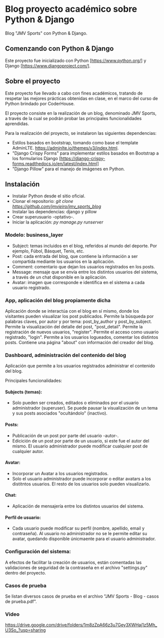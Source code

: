 # Blog proyecto académico sobre Python & Django

Blog "JMV Sports" con Python & Django.

## Comenzando con Python & Django

Este proyecto fue inicializado con Python [https://www.python.org/] y Django [https://www.djangoproject.com/].

## Sobre el proyecto

Este proyecto fue llevado a cabo con fines académicos, tratando de respetar las mejores prácticas obtenidas en clase, en el marco del curso de Python brindado por CoderHouse.

El proyecto consiste en la realización de un blog, denominado JMV Sports, a través de la cual se podrán probar las principales funcionalidades aprendidas.

Para la realización del proyecto, se instalaron las siguientes dependencias:

- Estilos basados en bootstrap, tomando como base el template AdminLTE. https://adminlte.io/themes/v3/index.html.
- "Django Crispy Forms" para implementar estilos basados en Bootstrap a los formularios Django [https://django-crispy-forms.readthedocs.io/en/latest/index.html]
- "Django Pillow" para el manejo de imágenes en Python.
    
## Instalación

- Instalar Python desde el sitio oficial.
- Clonar el repositorio: *git clone https://github.com/jmvieiro/jmv_sports_blog*
- Instalar las dependencias: django y pillow
- Crear superusuario -optativo-.
- Iniciar la aplicación: *py manage.py runserver*

### Modelo: business_layer

- Subject: temas incluidos en el blog, referidos al mundo del deporte. Por ejemplo, Fúbol, Básquet, Tenis, etc.
- Post: cada entrada del blog, que contiene la información a ser compartida mediante los usuarios en la aplicación. 
- Comment: comentario que dejan los usuarios registrados en los posts.
- Message: mensaje que se envía entre los distintos usuarios del sistema, a través de un chat disponible en la aplicación.
- Avatar: imagen que corresponde e identifica en el sistema a cada usuario registrado.

### App, aplicación del blog propiamente dicha

Aplicación donde se interactúa con el blog en sí mismo, donde los visitantes pueden visualizar los post publicados.
Permite la búsqueda por palabras claves, por autor y por tema: post_by_author y post_by_subject.
Permite la visualización del detalle del post, "post_detail".
Permite la registración de nuevos usuarios, "register".
Permite el acceso como usuario registrado, "login".
Permite a los usuarios logueados, comentar los distintos posts.
Contiene una página "about" con información del creador del blog.

### Dashboard, administración del contenido del blog

Aplicación que permite a los usuarios registrados administrar el contenido del blog.

Principales funcionalidades:

#### Subjects (temas):
- Solo pueden ser creados, editados o eliminados por el usuario administrador (superuser). Se puede pausar la visualización de un tema y sus posts asociados "ocultándolo" (inactivo).
#### Posts:
- Publicación de un post por parte del usuario -autor-.
- Edicición de un post por parte de un usuario, si este fue el autor del mismo. El usuario administrador puede modificar cualquier post de cualquier autor.
#### Avatar:
- Incorporar un Avatar a los usuarios registrados.
- Solo el usuario administrador puede incorporar o editar avatars a los distitntos usuarios. El resto de los usuarios solo pueden visualizarlo.
#### Chat:
- Aplicación de mensajería entre los distintos usuarios del sistema.
#### Perfil de usuario:
- Cada usuario puede modificar su perfil (nombre, apellido, email y contraseña). Al usuario no administrador no se le permite editar su avatar, quedando disponible únicmaente para el usuario administrador.

### Configuración del sistema:

A efectos de facilitar la creación de usuarios, están comentadas las validaciones de seguridad de la contraseña en el archivo "settings.py" dentro del proyecto.
### Casos de prueba

Se listan diversos casos de prueba en el archivo "JMV Sports - Blog - casos de prueba.pdf".

### Video

https://drive.google.com/drive/folders/1m8zZpA66z3u7Gey3XWHaj1z5Mh_U3So_?usp=sharing
